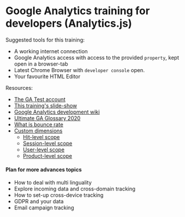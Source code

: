 # Google Analytics training for developers (Analytics.js)
Suggested tools for this training:
- A working internet connection
- Google Analytics access with access to the provided `property`, 
kept open in a browser-tab
- Latest Chrome Browser with `developer console` open.
- Your favourite HTML Editor

Resources:
- [The GA Test account](https://analytics.google.com/analytics/web/?pli=1#/report-home/a90334419w184699155p182004518)
- [This training's slide-show](https://docs.google.com/presentation/d/1PjcaKqElnKC1ZRQBK5ULI_yMZfcZL_bIYSxwuTHHp98/edit?usp=sharing)
- [Google Analytics development wiki](https://developers.google.com/analytics/devguides/collection/analyticsjs) 
- [Ultimate GA Glossary 2020](https://www.lovesdata.com/blog/google-analytics-glossary#dimension)
- [What is bounce rate](https://support.google.com/analytics/answer/1009409?hl=en)
- [Custom dimensions](https://support.google.com/analytics/answer/2709828?hl=en)
  - [Hit-level scope](https://support.google.com/analytics/answer/2709828?hl=en#example-hit)
  - [Session-level scope](https://support.google.com/analytics/answer/2709828?hl=en#example-session)
  - [User-level scope](https://support.google.com/analytics/answer/2709828?hl=en#example-user)
  - [Product-level scope](https://support.google.com/analytics/answer/2709828?hl=en#example-product)
  
  
#### Plan for more advances topics
- How to deal with multi linguality
- Explore incoming data and cross-domain tracking
- How to set-up cross-device tracking
- GDPR and your data
- Email campaign tracking